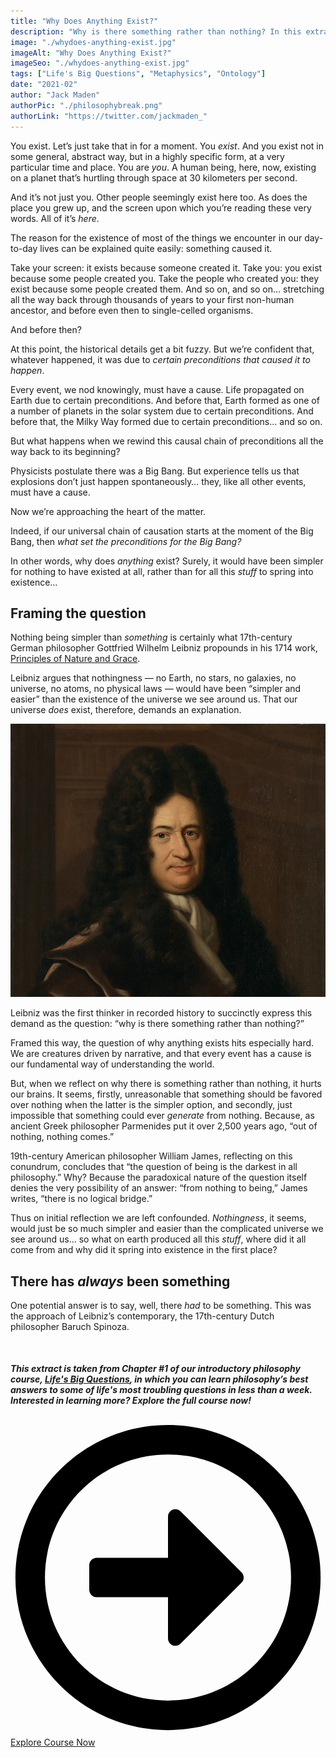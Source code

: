 ```yaml
---
title: "Why Does Anything Exist?"
description: "Why is there something rather than nothing? In this extract from Chapter #1 of our Life's Big Questions course, we investigate philosophy's best answers to the question of why anything exists."
image: "./whydoes-anything-exist.jpg"
imageAlt: "Why Does Anything Exist?"
imageSeo: "./whydoes-anything-exist.jpg"
tags: ["Life's Big Questions", "Metaphysics", "Ontology"]
date: "2021-02"
author: "Jack Maden"
authorPic: "./philosophybreak.png"
authorLink: "https://twitter.com/jackmaden_"
---
```

<div style="position: relative; margin-bottom:50px;">

<span class="big-letter">Y</span>ou exist. Let’s just take that in for a moment. You _exist_. And you exist not in some general, abstract way, but in a highly specific form, at a very particular time and place. You are _you_. A human being, here, now, existing on a planet that’s hurtling through space at 30 kilometers per second. 

And it’s not just you. Other people seemingly exist here too. As does the place you grew up, and the screen upon which you’re reading these very words. All of it’s _here_.

The reason for the existence of most of the things we encounter in our day-to-day lives can be explained quite easily: something caused it. 

Take your screen: it exists because someone created it. Take you: you exist because some people created you. Take the people who created you: they exist because some people created them. And so on, and so on… stretching all the way back through thousands of years to your first non-human ancestor, and before even then to single-celled organisms.

And before then?

At this point, the historical details get a bit fuzzy. But we’re confident that, whatever happened, it was due to _certain preconditions that caused it to happen_. 

Every event, we nod knowingly, must have a cause. Life propagated on Earth due to certain preconditions. And before that, Earth formed as one of a number of planets in the solar system due to certain preconditions. And before that, the Milky Way formed due to certain preconditions… and so on. 

But what happens when we rewind this causal chain of preconditions all the way back to its beginning? 

Physicists postulate there was a Big Bang. But experience tells us that explosions don’t just happen spontaneously… they, like all other events, must have a cause.

Now we’re approaching the heart of the matter.

Indeed, if our universal chain of causation starts at the moment of the Big Bang, then _what set the preconditions for the Big Bang?_ 

In other words, why does _anything_ exist? Surely, it would have been simpler for nothing to have existed at all, rather than for all this _stuff_ to spring into existence...

## Framing the question

<span class="big-letter">N</span>othing being simpler than _something_ is certainly what 17th-century German philosopher Gottfried Wilhelm Leibniz propounds in his 1714 work, <a target="_blank" rel="noopener noreferrer sponsored" href="http://www.amazon.com/gp/product/1719502951/ref=as_li_tl?ie=UTF8&tag=philosophybre-20&camp=1789&creative=9325&linkCode=as2&creativeASIN=1719502951&linkId=394db1dae6b2f925c17be9e452a9929e">Principles of Nature and Grace</a>. 

Leibniz argues that nothingness — no Earth, no stars, no galaxies, no universe, no atoms, no physical laws — would have been “simpler and easier” than the existence of the universe we see around us. That our universe _does_ exist, therefore, demands an explanation. 

![Gottfried Wilhelm Leibniz](./leibniz.jpg "Gottfried Wilhelm Leibniz, existing.")

Leibniz was the first thinker in recorded history to succinctly express this demand as the question: “why is there something rather than nothing?” 

Framed this way, the question of why anything exists hits especially hard. We are creatures driven by narrative, and that every event has a cause is our fundamental way of understanding the world. 

But, when we reflect on why there is something rather than nothing, it hurts our brains. It seems, firstly, unreasonable that something should be favored over nothing when the latter is the simpler option, and secondly, just impossible that something could ever _generate_ from nothing. Because, as ancient Greek philosopher Parmenides put it over 2,500 years ago, “out of nothing, nothing comes.”

19th-century American philosopher William James, reflecting on this conundrum, concludes that “the question of being is the darkest in all philosophy.” Why? Because the paradoxical nature of the question itself denies the very possibility of an answer: “from nothing to being,” James writes, “there is no logical bridge.”

Thus on initial reflection we are left confounded. _Nothingness_, it seems, would just be so much simpler and easier than the complicated universe we see around us... so what on earth produced all this _stuff_, where did it all come from and why did it spring into existence in the first place? 

## There has _always_ been something

<span class="big-letter">O</span>ne potential answer is to say, well, there _had_ to be something. This was the approach of Leibniz’s contemporary, the 17th-century Dutch philosopher Baruch Spinoza. 

<div class="fade-out"></div>
</div>

<div class="text-center large-mar">
<h5>This extract is taken from Chapter #1 of our introductory philosophy course, <a href="/lifes-big-questions/">Life's Big Questions</a>, in which you can learn philosophy’s best answers to some of life's most troubling questions in less than a week. Interested in learning more? Explore the full course now!</h5>
<a class="primary button" href="/lifes-big-questions/"><svg xmlns="http://www.w3.org/2000/svg" viewBox="0 0 512 512"><path d="M504 256C504 119 393 8 256 8S8 119 8 256s111 248 248 248 248-111 248-248zm-448 0c0-110.5 89.5-200 200-200s200 89.5 200 200-89.5 200-200 200S56 366.5 56 256zm72 20v-40c0-6.6 5.4-12 12-12h116v-67c0-10.7 12.9-16 20.5-8.5l99 99c4.7 4.7 4.7 12.3 0 17l-99 99c-7.6 7.6-20.5 2.2-20.5-8.5v-67H140c-6.6 0-12-5.4-12-12z"/></svg>Explore Course Now</a>
</div>